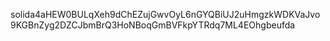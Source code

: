 solida4aHEW0BULqXeh9dChEZujGwvOyL6nGYQBiUJ2uHmgzkWDKVaJvo9KGBnZyg2DZCJbmBrQ3HoNBoqGmBVFkpYTRdq7ML4EOhgbeufda

